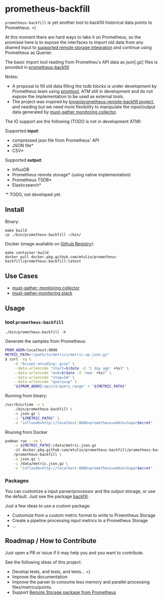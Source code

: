 # prometheus-backfill

`prometheus-backfill` is yet another tool to backfill historical data points to Prometheus. =)

At this moment there are hard ways to take it on Prometheus, so the promisse here is to expose the interfaces to import old data from any disered input to [supported remote storage integration](https://prometheus.io/docs/operating/integrations/#remote-endpoints-and-storage) and continue using Prometheus as Querier.

The basic import tool reading from Prometheu's API data as json[.gz] files is provided in [prometheus-backfill](./cmd/prometheus-backfill)

Notes:
- A proposal to fill old data filling the tsdb blocks is under development by Prometheus team using [promtool](https://github.com/prometheus/prometheus/tree/main/cmd/promtool), ATM still in development and do not expose the implementation to be used as external tools.
- The project was inspired by [knyar/prometheus-remote-backfill project](https://github.com/knyar/prometheus-remote-backfill/blob/master/promremotewrite/promremotewrite.go), and needing but we need more flexibility to manipulate the input/output data generated by [must-gather monitoring collector](https://github.com/mtulio/must-gather-monitoring/tree/master/must-gather).

The IO support are the following (TODO is not in development ATM):

Supported **input**:
- compressed json file from Prometheus' API
- JSON file*
- CSV*

Supported **output**:
- InfluxDB
- Prometheus remote storage* (using native implementation)
- Prometheus TSDB*
- Elasticsearch*

'* TODO, not developed yet.

## Install

Binary:

~~~
make build
cp ./bin/prometheus-backfill ~/bin/
~~~

Docker (image available on [Github Registry](https://github.com/mtulio/prometheus-backfill/packages/688087)):

~~~
make container-build
docker pull docker.pkg.github.com/mtulio/prometheus-backfill/prometheus-backfill:latest
~~~

## Use Cases

- [must-gather: monitoring collector](https://github.com/mtulio/must-gather-monitoring/tree/master/must-gather)
- [must-gather-monitoring stack](https://github.com/mtulio/must-gather-monitoring)

## Usage

### tool `prometheus-backfill`

`./bin/prometheus-backfill -h`

Generate the samples from Prometheus:

~~~bash
PROM_ADDR=localhost:9090
METRIC_PATH="/path/to/metrics/metric-up.json.gz"
$ curl -sq \
    -H "Accept-encoding: gzip" \
    --data-urlencode "start=$(date -d '1 day ago' +%s)" \
    --data-urlencode "end=$(date -d 'now' +%s)" \
    --data-urlencode "step=1m" \
    --data-urlencode "query=up" \
    "${PROM_ADDR}/api/v1/query_range" > "${METRIC_PATH}"
~~~

Running from binary:

~~~bash
/usr/bin/time -v \
    ./bin/prometheus-backfill \
    -e json.gz \
    -i "${METRIC_PATH}" \
    -o "influxdb=http://localhost:8086=prometheus=admin=Super$ecret"
~~~

Rnuning from Docker

~~~bash
podman run --rm \
    -v ${METRIC_PATH}:/data/metric.json.gz
    -it docker.pkg.github.com/mtulio/prometheus-backfill/prometheus-backfill:latest \
    /prometheus-backfill \
    -e json.gz \
    -i /data/metric.json.gz \
    -o "influxdb=http://localhost:8086=prometheus=admin=Super$ecret"
~~~

### Packages

You can customize a input parser/processor and the output storage, or use the default. Just see the package [backfill](./backfill/).

Just a few ideas to use a custom package:
- Customize from a custom metric format to write to Proemtheus Storage
- Create a pipeline processing input metrics to a Prometheus Storage
- ...

## Roadmap / How to Contribute

Just open a PR or issue if it may help you and you want to contribute.

See the following ideas of this project:

- Develop tests, and tests, and tests... =)
- Improve the documentation
- Improve the parser to consume less memory and parallel processing files/metrics/points.
- Support [Remote Storage package from Prometheus](https://github.com/prometheus/prometheus/tree/main/storage/remote)
